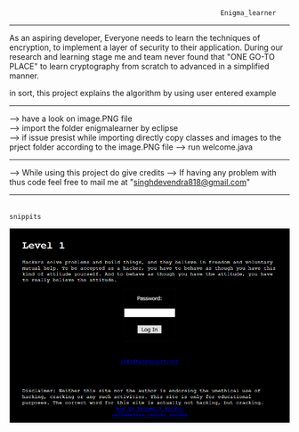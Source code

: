                                                          Enigma_learner   
---------------------------------------------------------------------------------------------------------------------------------
As an aspiring developer,
Everyone needs to learn the techniques of encryption, to implement a layer of security to their application.
During our research and learning stage me and team never found that "ONE GO-TO PLACE" to learn cryptography from scratch to advanced in a simplified manner.

in sort, this project explains the algorithm by using user entered example

----------------------------------------------------------------------------------------------------------------------------------
  
--> have a look on image.PNG file  
--> import the folder enigmalearner by eclipse  
--> if issue presist while importing directly copy classes and images to the prject folder according to the image.PNG file
--> run welcome.java

------------------------------------------------------------------------------------------------------------------------------------

--> While using this project do give credits
--> If having any problem with thus code feel free to mail me at "singhdevendra818@gmail.com"

------------------------------------------------------------------------------------------------------------------------------------

																													snippits
																													
																													
![level1](https://github.com/enigmaOfficial/Hackertest.net-Ctfs/blob/master/Level%201/level1.PNG)																													

